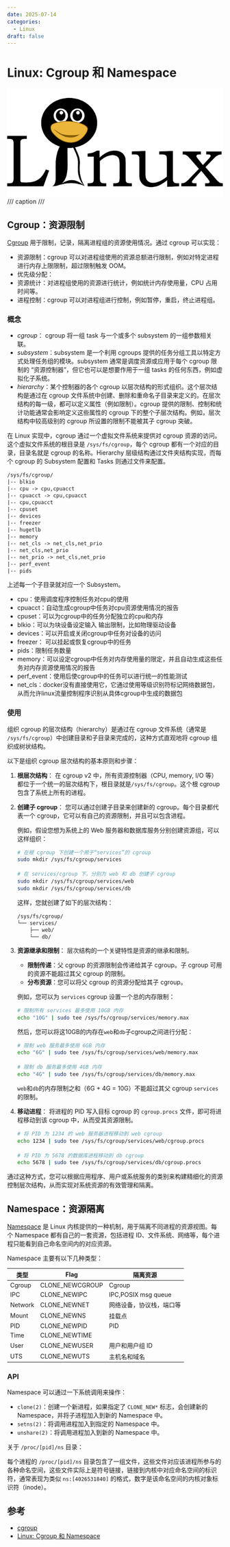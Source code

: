 ```yaml
---
date: 2025-07-14
categories:
  - Linux
draft: false
---
```


# Linux: Cgroup 和 Namespace

![](../assert/linux-logo.png)
/// caption
///

<!-- more -->

## Cgroup：资源限制
[Cgroup](https://man7.org/linux/man-pages/man7/cgroups.7.html) 用于限制，记录，隔离进程组的资源使用情况。通过 cgroup 可以实现：

- 资源限制：cgroup 可以对进程组使用的资源总额进行限制，例如对特定进程进行内存上限限制，超过限制触发 OOM。
- 优先级分配：
- 资源统计：对进程组使用的资源进行统计，例如统计内存使用量，CPU 占用时间等。
- 进程控制：cgroup 可以对进程组进行控制，例如暂停，重启，终止进程组。

### 概念

- *cgroup*： cgroup 将一组 task 与一个或多个 subsystem 的一组参数相关联。
- *subsystem*：subsystem 是一个利用 cgroups 提供的任务分组工具以特定方式处理任务组的模块。subsystem 通常是调度资源或应用于每个 cgroup 限制的 “资源控制器”，但它也可以是想要作用于一组 tasks 的任何东西，例如虚拟化子系统。
- *hierarchy*：某个控制器的各个 cgroup 以层次结构的形式组织。这个层次结构是通过在 cgroup 文件系统中创建、删除和重命名子目录来定义的。在层次结构的每一级，都可以定义属性（例如限制）。cgroup 提供的限制、控制和统计功能通常会影响定义这些属性的 cgroup 下的整个子层次结构。例如，层次结构中较高级别的 cgroup 所设置的限制不能被其子 cgroup 突破。

在 Linux 实现中，cgroup 通过一个虚拟文件系统来提供对 cgroup 资源的访问。这个虚拟文件系统的根目录是 `/sys/fs/cgroup`，每个 cgroup 都有一个对应的目录，目录名就是 cgroup 的名称。Hierarchy 层级结构通过文件夹结构实现，而每个 cgroup 的 Subsystem 配置和 Tasks 则通过文件来配置。

```
/sys/fs/cgroup/
|-- blkio
|-- cpu -> cpu,cpuacct
|-- cpuacct -> cpu,cpuacct
|-- cpu,cpuacct
|-- cpuset
|-- devices
|-- freezer
|-- hugetlb
|-- memory
|-- net_cls -> net_cls,net_prio
|-- net_cls,net_prio
|-- net_prio -> net_cls,net_prio
|-- perf_event
|-- pids
```

上述每一个子目录就对应一个 Subsystem。

- cpu：使用调度程序控制任务对cpu的使用
- cpuacct：自动生成cgroup中任务对cpu资源使用情况的报告
- cpuset：可以为cgroup中的任务分配独立的cpu和内存
- blkio：可以为块设备设定输入 输出限制，比如物理驱动设备
- devices：可以开启或关闭cgroup中任务对设备的访问
- freezer： 可以挂起或恢复cgroup中的任务
- pids：限制任务数量
- memory：可以设定cgroup中任务对内存使用量的限定，并且自动生成这些任务对内存资源使用情况的报告
- perf_event：使用后使cgroup中的任务可以进行统一的性能测试
- net_cls：docker没有直接使用它，它通过使用等级识别符标记网络数据包，从而允许linux流量控制程序识别从具体cgroup中生成的数据包

### 使用

组织 cgroup 的层次结构（hierarchy）是通过在 cgroup 文件系统（通常是 `/sys/fs/cgroup`）中创建目录和子目录来完成的，这种方式直观地将 cgroup 组织成树状结构。

以下是组织 cgroup 层次结构的基本原则和步骤：

1.  **根层次结构**：
    在 cgroup v2 中，所有资源控制器（CPU, memory, I/O 等）都位于一个统一的层次结构下，根目录就是`/sys/fs/cgroup`。这个根 cgroup 包含了系统上所有的进程。

2.  **创建子 cgroup**：
    您可以通过创建子目录来创建新的 cgroup。每个目录都代表一个 cgroup，它可以有自己的资源限制，并且可以包含进程。

    例如，假设您想为系统上的 Web 服务器和数据库服务分别创建资源组，可以这样组织：

    ```bash
    # 在根 cgroup 下创建一个用于“services”的 cgroup
    sudo mkdir /sys/fs/cgroup/services

    # 在 services/cgroup 下，分别为 web 和 db 创建子 cgroup
    sudo mkdir /sys/fs/cgroup/services/web
    sudo mkdir /sys/fs/cgroup/services/db
    ```

    这样，您就创建了如下的层次结构：
    ```
    /sys/fs/cgroup/
    └── services/
        ├── web/
        └── db/
    ```

3.  **资源继承和限制**：
    层次结构的一个关键特性是资源的继承和限制。
    *   **限制传递**：父 cgroup 的资源限制会传递给其子 cgroup。子 cgroup 可用的资源不能超过其父 cgroup 的限制。
    *   **分布资源**：您可以将父 cgroup 的资源分配给其子 cgroup。

    例如，您可以为 `services` cgroup 设置一个总的内存限制：
    ```bash
    # 限制所有 services 最多使用 10GB 内存
    echo "10G" | sudo tee /sys/fs/cgroup/services/memory.max
    ```
    然后，您可以将这10GB的内存在`web`和`db`子cgroup之间进行分配：
    ```bash
    # 限制 web 服务最多使用 6GB 内存
    echo "6G" | sudo tee /sys/fs/cgroup/services/web/memory.max

    # 限制 db 服务最多使用 4GB 内存
    echo "4G" | sudo tee /sys/fs/cgroup/services/db/memory.max
    ```
    `web`和`db`的内存限制之和（6G + 4G = 10G）不能超过其父 cgroup `services`的限制。

4.  **移动进程**：
    将进程的 PID 写入目标 cgroup 的 `cgroup.procs` 文件，即可将进程移动到该 cgroup 中，从而受其资源限制。

    ```bash
    # 将 PID 为 1234 的 web 服务器进程移动到 web cgroup
    echo 1234 | sudo tee /sys/fs/cgroup/services/web/cgroup.procs

    # 将 PID 为 5678 的数据库进程移动到 db cgroup
    echo 5678 | sudo tee /sys/fs/cgroup/services/db/cgroup.procs
    ```

通过这种方式，您可以根据应用程序、用户或系统服务的类别来构建精细化的资源控制层次结构，从而实现对系统资源的有效管理和隔离。

## Namespace：资源隔离

[Namespace](https://man7.org/linux/man-pages/man7/namespaces.7.html) 是 Linux 内核提供的一种机制，用于隔离不同进程的资源视图。每个 Namespace 都有自己的一套资源，包括进程 ID、文件系统、网络等，每个进程只能看到自己命名空间内的对应资源。

Namespace 主要有以下几种类型：

| 类型    | Flag            | 隔离资源                 |
| ------- | --------------- | ------------------------ |
| Cgroup  | CLONE_NEWCGROUP | Cgroup                   |
| IPC     | CLONE_NEWIPC    | IPC,POSIX msg queue      |
| Network | CLONE_NEWNET    | 网络设备，协议栈，端口等 |
| Mount   | CLONE_NEWNS     | 挂载点                   |
| PID     | CLONE_NEWPID    | PID                      |
| Time    | CLONE_NEWTIME   |                          |
| User    | CLONE_NEWUSER   | 用户和用户组 ID          |
| UTS     | CLONE_NEWUTS    | 主机名和域名             |

### API

Namespace 可以通过一下系统调用来操作：

- `clone(2)`：创建一个新进程，如果指定了 `CLONE_NEW*` 标志，会创建新的 Namespace，并将子进程加入到新的 Namespace 中。
- `setns(2)`：将调用进程加入到指定的 Namespace 中。
- `unshare(2)`：将调用进程加入到新的 Namespace 中。

关于 `/proc/[pid]/ns` 目录：

每个进程的 `/proc/[pid]/ns` 目录包含了一组文件，这些文件对应该进程所参与的各种命名空间，这些文件实际上是符号链接，链接到内核中对应命名空间的标识符，通常表现为类似 `ns:[4026531840]` 的格式，数字是该命名空间的内核对象标识符（inode）。

## 参考
- [cgroup](https://www.kernel.org/doc/html/v5.7/admin-guide/cgroup-v1/cgroups.html)
- [Linux: Cgroup 和 Namespace](https://xigang.github.io/2018/10/14/namespace-md/)



